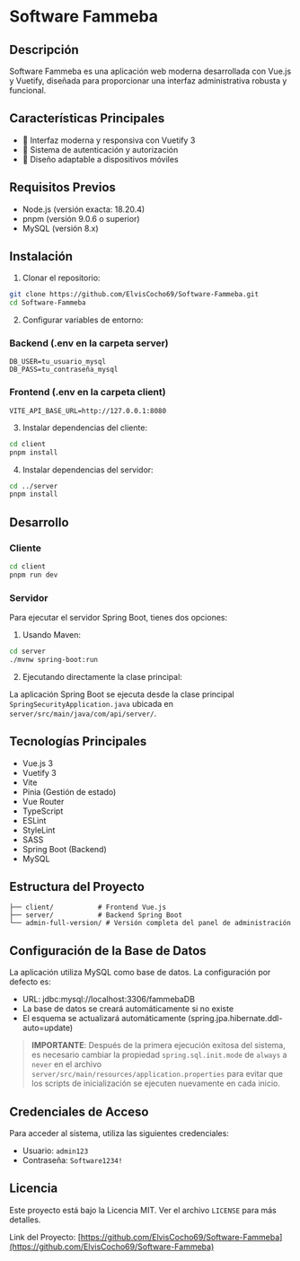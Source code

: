 # Software Fammeba

## Descripción
Software Fammeba es una aplicación web moderna desarrollada con Vue.js y Vuetify, diseñada para proporcionar una interfaz administrativa robusta y funcional.

## Características Principales
- 🎨 Interfaz moderna y responsiva con Vuetify 3
- 🔐 Sistema de autenticación y autorización
- 📱 Diseño adaptable a dispositivos móviles

## Requisitos Previos
- Node.js (versión exacta: 18.20.4)
- pnpm (versión 9.0.6 o superior)
- MySQL (versión 8.x)

## Instalación

1. Clonar el repositorio:
```bash
git clone https://github.com/ElvisCocho69/Software-Fammeba.git
cd Software-Fammeba
```

2. Configurar variables de entorno:

### Backend (.env en la carpeta server)
```env
DB_USER=tu_usuario_mysql
DB_PASS=tu_contraseña_mysql
```

### Frontend (.env en la carpeta client)
```env
VITE_API_BASE_URL=http://127.0.0.1:8080
```

3. Instalar dependencias del cliente:
```bash
cd client
pnpm install
```

4. Instalar dependencias del servidor:
```bash
cd ../server
pnpm install
```

## Desarrollo

### Cliente
```bash
cd client
pnpm run dev
```

### Servidor
Para ejecutar el servidor Spring Boot, tienes dos opciones:

1. Usando Maven:
```bash
cd server
./mvnw spring-boot:run
```

2. Ejecutando directamente la clase principal:

La aplicación Spring Boot se ejecuta desde la clase principal `SpringSecurityApplication.java` ubicada en `server/src/main/java/com/api/server/`.

## Tecnologías Principales
- Vue.js 3
- Vuetify 3
- Vite
- Pinia (Gestión de estado)
- Vue Router
- TypeScript
- ESLint
- StyleLint
- SASS
- Spring Boot (Backend)
- MySQL

## Estructura del Proyecto
```
├── client/           # Frontend Vue.js
├── server/           # Backend Spring Boot
└── admin-full-version/ # Versión completa del panel de administración
```

## Configuración de la Base de Datos
La aplicación utiliza MySQL como base de datos. La configuración por defecto es:
- URL: jdbc:mysql://localhost:3306/fammebaDB
- La base de datos se creará automáticamente si no existe
- El esquema se actualizará automáticamente (spring.jpa.hibernate.ddl-auto=update)

> **IMPORTANTE**: Después de la primera ejecución exitosa del sistema, es necesario cambiar la propiedad `spring.sql.init.mode` de `always` a `never` en el archivo `server/src/main/resources/application.properties` para evitar que los scripts de inicialización se ejecuten nuevamente en cada inicio.

## Credenciales de Acceso
Para acceder al sistema, utiliza las siguientes credenciales:
- Usuario: `admin123`
- Contraseña: `Software1234!`

## Licencia
Este proyecto está bajo la Licencia MIT. Ver el archivo `LICENSE` para más detalles.

Link del Proyecto: [https://github.com/ElvisCocho69/Software-Fammeba](https://github.com/ElvisCocho69/Software-Fammeba)
